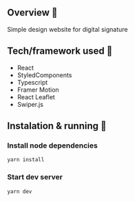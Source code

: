 ## Overview 🎉
Simple design website for digital signature

## Tech/framework used 🔧
- React
- StyledComponents
- Typescript
- Framer Motion
- React Leaflet
- Swiper.js

## Instalation & running 💾

### Install node dependencies
```
yarn install
```

### Start dev server
```
yarn dev
```
